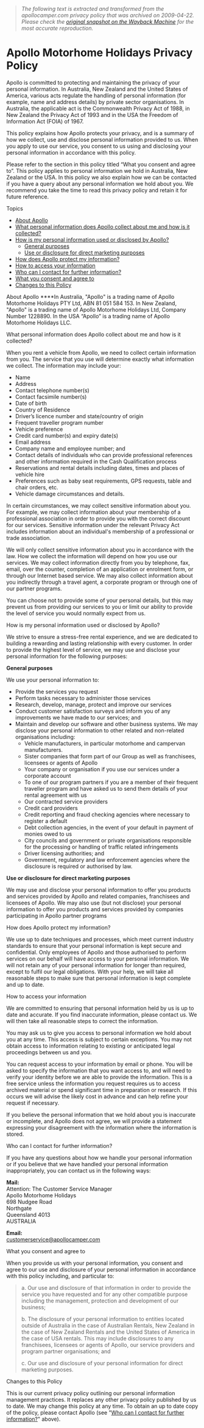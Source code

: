 > *The following text is extracted and transformed from the apollocamper.com privacy policy that was archived on 2009-04-22. Please check the [original snapshot on the Wayback Machine](https://web.archive.org/web/20090422085127id_/http%3A//www.apollocamper.com/campervan-hire-privacy-policy.aspx) for the most accurate reproduction.*

# Apollo Motorhome Holidays Privacy Policy

Apollo is committed to protecting and maintaining the privacy of your personal information. In Australia, New Zealand and the United States of America, various acts regulate the handling of personal information (for example, name and address details) by private sector organisations. In Australia, the applicable act is the Commonwealth Privacy Act of 1988, in New Zealand the Privacy Act of 1993 and in the USA the Freedom of Information Act (FOIA) of 1967. 

This policy explains how Apollo protects your privacy, and is a summary of how we collect, use and disclose personal information provided to us. When you apply to use our service, you consent to us using and disclosing your personal information in accordance with this policy. 

Please refer to the section in this policy titled “What you consent and agree to”. This policy applies to personal information we hold in Australia, New Zealand or the USA. In this policy we also explain how we can be contacted if you have a query about any personal information we hold about you. We recommend you take the time to read this privacy policy and retain it for future reference.

Topics

  * [About Apollo](https://web.archive.org/web/20090422085127id_/http%3A//www.apollocamper.com/campervan-hire-privacy-policy.aspx#1)
  * [ What personal information does Apollo collect about me and how is it collected?](https://web.archive.org/web/20090422085127id_/http%3A//www.apollocamper.com/campervan-hire-privacy-policy.aspx#2)
  * [How is my personal information used or disclosed by Apollo?](https://web.archive.org/web/20090422085127id_/http%3A//www.apollocamper.com/campervan-hire-privacy-policy.aspx#3)
    * [General purposes](https://web.archive.org/web/20090422085127id_/http%3A//www.apollocamper.com/campervan-hire-privacy-policy.aspx#4)
    * [Use or disclosure for direct marketing purposes ](https://web.archive.org/web/20090422085127id_/http%3A//www.apollocamper.com/campervan-hire-privacy-policy.aspx#5)
  * [How does Apollo protect my information? ](https://web.archive.org/web/20090422085127id_/http%3A//www.apollocamper.com/campervan-hire-privacy-policy.aspx#6)
  * [ How to access your information ](https://web.archive.org/web/20090422085127id_/http%3A//www.apollocamper.com/campervan-hire-privacy-policy.aspx#7)
  * [Who can I contact for further information? ](https://web.archive.org/web/20090422085127id_/http%3A//www.apollocamper.com/campervan-hire-privacy-policy.aspx#8)
  * [What you consent and agree to](https://web.archive.org/web/20090422085127id_/http%3A//www.apollocamper.com/campervan-hire-privacy-policy.aspx#9)
  * [ Changes to this Policy](https://web.archive.org/web/20090422085127id_/http%3A//www.apollocamper.com/campervan-hire-privacy-policy.aspx#10)



About Apollo ****In Australia, "Apollo" is a trading name of Apollo Motorhome Holidays PTY Ltd, ABN 81 051 584 153. In New Zealand, "Apollo" is a trading name of Apollo Motorhome Holidays Ltd, Company Number 1228890. In the USA “Apollo” is a trading name of Apollo Motorhome Holidays LLC.

What personal information does Apollo collect about me and how is it collected? 

When you rent a vehicle from Apollo, we need to collect certain information from you. The service that you use will determine exactly what information we collect. The information may include your: 

  * Name
  * Address
  * Contact telephone number(s) 
  * Contact facsimile number(s) 
  * Date of birth
  * Country of Residence 
  * Driver’s licence number and state/country of origin 
  * Frequent traveller program number 
  * Vehicle preference 
  * Credit card number(s) and expiry date(s) 
  * Email address 
  * Company name and employee number; and 
  * Contact details of individuals who can provide professional references and other information required in the Cash Qualification process 
  * Reservations and rental details including dates, times and places of vehicle hire 
  * Preferences such as baby seat requirements, GPS requests, table and chair orders, etc. 
  * Vehicle damage circumstances and details. 



In certain circumstances, we may collect sensitive information about you. For example, we may collect information about your membership of a professional association in order to provide you with the correct discount for our services. Sensitive information under the relevant Privacy Act includes information about an individual's membership of a professional or trade association. 

We will only collect sensitive information about you in accordance with the law. How we collect the information will depend on how you use our services. We may collect information directly from you by telephone, fax, email, over the counter, completion of an application or enrolment form, or through our Internet based service. We may also collect information about you indirectly through a travel agent, a corporate program or through one of our partner programs.

You can choose not to provide some of your personal details, but this may prevent us from providing our services to you or limit our ability to provide the level of service you would normally expect from us.

How is my personal information used or disclosed by Apollo?

We strive to ensure a stress-free rental experience, and we are dedicated to building a rewarding and lasting relationship with every customer. In order to provide the highest level of service, we may use and disclose your personal information for the following purposes: 

**General purposes**

We use your personal information to:

  * Provide the services you request 
  * Perform tasks necessary to administer those services 
  * Research, develop, manage, protect and improve our services 
  * Conduct customer satisfaction surveys and inform you of any improvements we have made to our services; and 
  * Maintain and develop our software and other business systems. We may disclose your personal information to other related and non-related organisations including: 
    * Vehicle manufacturers, in particular motorhome and campervan manufacturers. 
    * Sister companies that form part of our Group as well as franchisees, licensees or agents of Apollo 
    * Your company or organisation if you use our services under a corporate account 
    * To one of our program partners if you are a member of their frequent traveller program and have asked us to send them details of your rental agreement with us 
    * Our contracted service providers
    * Credit card providers
    * Credit reporting and fraud checking agencies where necessary to register a default
    * Debt collection agencies, in the event of your default in payment of monies owed to us 
    * City councils and government or private organisations responsible for the processing or handling of traffic related infringements 
    * Driver licensing authorities; and 
    * Government, regulatory and law enforcement agencies where the disclosure is required or authorised by law. 



**Use or disclosure for direct marketing purposes**

We may use and disclose your personal information to offer you products and services provided by Apollo and related companies, franchisees and licensees of Apollo. We may also use (but not disclose) your personal information to offer you products and services provided by companies participating in Apollo partner programs 

How does Apollo protect my information? 

We use up to date techniques and processes, which meet current industry standards to ensure that your personal information is kept secure and confidential. Only employees of Apollo and those authorised to perform services on our behalf will have access to your personal information. We will not retain any of your personal information for longer than required, except to fulfil our legal obligations. With your help, we will take all reasonable steps to make sure that personal information is kept complete and up to date. 

How to access your information 

We are committed to ensuring that personal information held by us is up to date and accurate. If you find inaccurate information, please contact us. We will then take all reasonable steps to correct the information. 

You may ask us to give you access to personal information we hold about you at any time. This access is subject to certain exceptions. You may not obtain access to information relating to existing or anticipated legal proceedings between us and you. 

You can request access to your information by email or phone. You will be asked to specify the information that you want access to, and will need to verify your identity before we are able to provide the information. This is a free service unless the information you request requires us to access archived material or spend significant time in preparation or research. If this occurs we will advise the likely cost in advance and can help refine your request if necessary. 

If you believe the personal information that we hold about you is inaccurate or incomplete, and Apollo does not agree, we will provide a statement expressing your disagreement with the information where the information is stored. 

Who can I contact for further information? 

If you have any questions about how we handle your personal information or if you believe that we have handled your personal information inappropriately, you can contact us in the following ways: 

**Mail:**  
Attention: The Customer Service Manager   
Apollo Motorhome Holidays   
698 Nudgee Road   
Northgate   
Queensland 4013   
AUSTRALIA

**Email:**   
[customerservice@apollocamper.com ](mailto:customerservice@apollocamper.com)

What you consent and agree to 

When you provide us with your personal information, you consent and agree to our use and disclosure of your personal information in accordance with this policy including, and particular to: 

> a. Our use and disclosure of that information in order to provide the service you have requested and for any other compatible purpose including the management, protection and development of our business; 
> 
> b. The disclosure of your personal information to entities located outside of Australia in the case of Australian Rentals, New Zealand in the case of New Zealand Rentals and the United States of America in the case of USA rentals. This may include disclosures to any franchisees, licensees or agents of Apollo, our service providers and program partner organisations; and 
> 
> c. Our use and disclosure of your personal information for direct marketing purposes. 

Changes to this Policy 

This is our current privacy policy outlining our personal information management practices. It replaces any other privacy policy published by us to date. We may change this policy at any time. To obtain an up to date copy of the policy, please contact Apollo (see "[Who can I contact for further information?](https://web.archive.org/web/20090422085127id_/http%3A//www.apollocamper.com/campervan-hire-privacy-policy.aspx#8)" above). 
